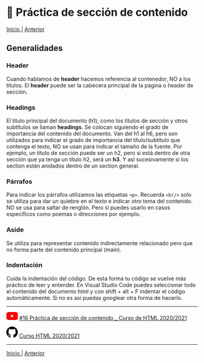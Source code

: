 # :beginner: Práctica de sección de contenido

[Inicio |](/README.md) [Anterior](7_ejemplos.md) 

## Generalidades

### Header
Cuando hablamos de **header** hacemos referencia al contenedor, NO a los títulos. El **header** puede ser la cabecera principal de la página o header de sección.

### Headings
El título principal del documento (h1), como los títulos de sección y otros subtítulos se llaman **headings**. Se colocan siguiendo el grado de importancia del contenido del documento. Van del h1 al h6, pero son utilizados para indicar el grado de importancia del título/subtítulo que contenga el texto, NO se usan para indicar el tamaño de la fuente.
Por ejemplo, un título de sección puede ser un h2, pero si está dentro de otra sección que ya tenga un título h2, será un **h3**. Y así sucesivamente si los section están anidados dentro de un section general.

### Párrafos

Para indicar los párrafos utilizamos las etiquetas `<p>`. Recuerda `<br/>` solo se utiliza para dar un quiebre en el texto e indicar otro tema del contenido. NO se usa para saltar de renglón. Pero si puedes usarlo en casos específicos como poemas o direcciones por ejemplo.

### Aside
Se utiliza para representar contenido indirectamente relacionado pero que no forma parte del contenido principal (main).

### Indentación

Cuida la indentación del código. De esta forma tu código se vuelve más práctico de leer y entender.
En Visual Studio Code puedes seleccionar todo el contenido del documento html y con shift + alt + F indentar el código automáticamente. Si no es así puedas googlear otra forma de hacerlo.  

---

![youtube logo](/assets/youtube_logo_30.png) [#16 Práctica de sección de contenido _ Curso de HTML 2020/2021](https://youtu.be/67gV0jmgbUc)


![github logo](/assets/github_logo_30.png) [Curso HTML 2020/2021](https://github.com/DorianDesings/html-2020-2021)  

---

[Inicio |](/README.md) [Anterior](7_ejemplos.md)



